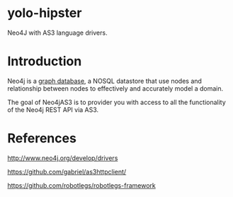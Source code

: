 yolo-hipster
============

Neo4J with AS3 language drivers.


Introduction
============

Neo4j is a  <a href="http://www.neo4j.org/learn/graphdatabase">graph database</a>, a NOSQL datastore that use nodes and relationship between nodes to effectively and accurately model a domain.

The goal of Neo4jAS3 is to provider you with access to all the functionality of the Neo4j REST API via AS3.

References
============
http://www.neo4j.org/develop/drivers

https://github.com/gabriel/as3httpclient/

https://github.com/robotlegs/robotlegs-framework
